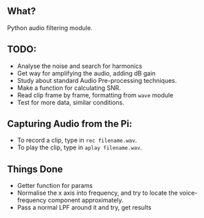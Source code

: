 ## What?
Python audio filtering module.

## TODO:
* Analyse the noise and search for harmonics
* Get way for amplifying the audio, adding dB gain
* Study about standard Audio Pre-processing techniques.
* Make a function for calculating SNR.
* Read clip frame by frame, formatting from ```wave``` module
* Test for more data, similar conditions.

## Capturing Audio from the Pi:
* To record a clip, type in ```rec filename.wav```.
* To play the clip, type in ```aplay filename.wav```.

## Things Done
* Getter function for params
* Normalise the x axis into frequency, and try to locate the voice-frequency component approximately.
* Pass a normal LPF around it and try, get results

